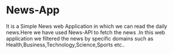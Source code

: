 
# News-App
It is a Simple News web Application in which we can read the daily news.Here we have used News-API to fetch the news .In this web application we filtered the news by specific domains such as Health,Business,Technology,Science,Sports etc..

